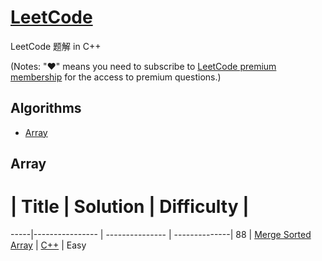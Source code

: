 # [LeetCode](https://leetcode.com/problemset/algorithms/)

LeetCode 题解 in C++

(Notes: "♥" means you need to subscribe to [LeetCode premium membership](https://leetcode.com/subscribe/) for the access to premium questions.)

## Algorithms

* [Array](https://github.com/cch26/LeetCode#array)

## Array
  #  | Title           |  Solution       | Difficulty    |
-----|---------------- | --------------- | --------------|
88 | [Merge Sorted Array](https://leetcode.com/problems/merge-sorted-array/) | [C++](./algorithms/MergeSortedArray.cpp) | Easy
